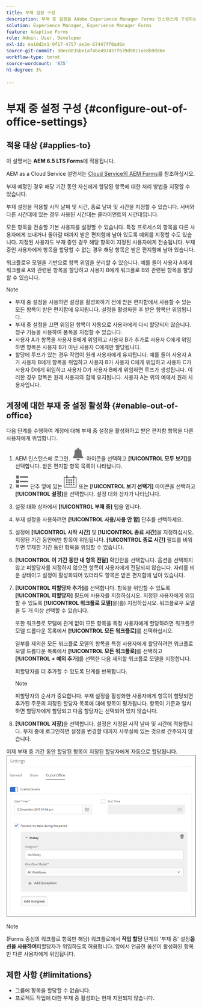 ```yaml
---
title: 부재 설정 구성
description: 부재 중 설정을 Adobe Experience Manager Forms 인스턴스에 구성하는 방법에 대해 알아봅니다.
solution: Experience Manager, Experience Manager Forms
feature: Adaptive Forms
role: Admin, User, Developer
exl-id: ea10d2e1-9f17-4757-ae2e-67447ff0ad0a
source-git-commit: 30ec8835be1af46e497457f639d90c1ee8b9dd6e
workflow-type: tm+mt
source-wordcount: '835'
ht-degree: 3%

---
```


# 부재 중 설정 구성 {#configure-out-of-office-settings}

## 적용 대상 {#applies-to}

이 설명서는 **AEM 6.5 LTS Forms**&#x200B;에 적용됩니다.

AEM as a Cloud Service 설명서는 [Cloud Service의 AEM Forms](https://experienceleague.adobe.com/docs/experience-manager-cloud-service/content/forms/create-form-centric-workflows/configure-out-of-office-settings.html)를 참조하십시오.

부재 예정인 경우 해당 기간 동안 자신에게 할당된 항목에 대한 처리 방법을 지정할 수 있습니다.

부재 설정을 적용할 시작 날짜 및 시간, 종료 날짜 및 시간을 지정할 수 있습니다. 서버와 다른 시간대에 있는 경우 사용된 시간대는 클라이언트의 시간대입니다.

모든 항목을 전송할 기본 사용자를 설정할 수 있습니다. 특정 프로세스의 항목을 다른 사용자에게 보내거나 돌아갈 때까지 받은 편지함에 남아 있도록 예외를 지정할 수도 있습니다. 지정된 사용자도 부재 중인 경우 해당 항목이 지정된 사용자에게 전송됩니다. 부재 중인 사용자에게 항목을 할당할 수 없는 경우 해당 항목은 받은 편지함에 남아 있습니다.

워크플로우 모델을 기반으로 항목 위임을 분리할 수 있습니다. 예를 들어 사용자 A에게 워크플로 A와 관련된 항목을 할당하고 사용자 B에게 워크플로 B와 관련된 항목을 할당할 수 있습니다.


>[!NOTE]
>
>* 부재 중 설정을 사용하면 설정을 활성화하기 전에 받은 편지함에서 사용할 수 있는 모든 항목이 받은 편지함에 유지됩니다. 설정을 활성화한 후 받은 항목만 위임됩니다.
>* 부재 중 설정을 끄면 위임된 항목이 자동으로 사용자에게 다시 할당되지 않습니다. 청구 기능을 사용하여 품목을 지정할 수 있습니다.
>* 사용자 A가 항목을 사용자 B에게 위임하고 사용자 B가 추가로 사용자 C에게 위임하면 항목은 사용자 B가 아닌 사용자 C에게만 할당됩니다.
>* 할당에 루프가 있는 경우 작업이 원래 사용자에게 유지됩니다. 예를 들어 사용자 A가 사용자 B에게 항목을 위임하고 사용자 B가 사용자 C에게 위임하고 사용자 C가 사용자 D에게 위임하고 사용자 D가 사용자 B에게 위임하면 루프가 생성됩니다. 이러한 경우 항목은 원래 사용자와 함께 유지됩니다. 사용자 A는 위의 예에서 원래 사용자입니다.

## 계정에 대한 부재 중 설정 활성화 {#enable-out-of-office}

다음 단계를 수행하여 계정에 대해 부재 중 설정을 활성화하고 받은 편지함 항목을 다른 사용자에게 위임합니다.

1. AEM 인스턴스에 로그인. ![받은 편지함](assets/bell.svg) 아이콘을 선택하고 **[!UICONTROL 모두 보기]**&#x200B;를 선택합니다. 받은 편지함 항목 목록이 나타납니다.
1. ![만들기](assets/viewlist.svg) 단추 옆에 있는 ![보기 선택기](assets/calendar.svg) 또는 **[!UICONTROL 보기 선택기]** 아이콘을 선택하고 **[!UICONTROL 설정]**&#x200B;을 선택합니다. 설정 대화 상자가 나타납니다.
1. 설정 대화 상자에서 **[!UICONTROL 부재 중]** 탭을 엽니다.
1. 부재 설정을 사용하려면 **[!UICONTROL 사용/사용 안 함]** 단추를 선택하세요.
1. 설정에 **[!UICONTROL 시작 시간]** 및 **[!UICONTROL 종료 시간]**&#x200B;을 지정하십시오. 지정된 기간 동안에만 항목이 위임됩니다. **[!UICONTROL 종료 시간]** 필드를 비워 두면 무제한 기간 동안 항목을 위임할 수 있습니다.
1. **[!UICONTROL 이 기간 동안 내 항목 전달]** 확인란을 선택합니다. 옵션을 선택하지 않고 피할당자를 지정하지 않으면 항목이 사용자에게 전달되지 않습니다. 자리를 비운 상태이고 설정이 활성화되어 있더라도 항목은 받은 편지함에 남아 있습니다.
1. **[!UICONTROL 피할당자 추가]**&#x200B;를 선택합니다. 항목을 위임할 수 있도록 **[!UICONTROL 피할당자]** 필드에 사용자를 지정하십시오. 지정된 사용자에게 위임할 수 있도록 **[!UICONTROL 워크플로 모델]**&#x200B;을(를) 지정하십시오. 워크플로우 모델을 두 개 이상 선택할 수 있습니다.

   또한 워크플로 모델에 관계 없이 모든 항목을 특정 사용자에게 할당하려면 워크플로 모델 드롭다운 목록에서 **[!UICONTROL 모든 워크플로]**&#x200B;를 선택하십시오. <br>

   일부를 제외한 모든 워크플로 모델의 항목을 특정 사용자에게 할당하려면 워크플로 모델 드롭다운 목록에서 **[!UICONTROL 모든 워크플로]**&#x200B;를 선택하고 **[!UICONTROL + 예외 추가]**&#x200B;를 선택한 다음 제외할 워크플로 모델을 지정합니다.
   <br>

   피할당자를 더 추가할 수 있도록 단계를 반복합니다. <br>

   >[!NOTE]
   >
   >피할당자의 순서가 중요합니다. 부재 설정을 활성화한 사용자에게 항목이 할당되면 추가된 주문의 지정된 할당자 목록에 대해 항목이 평가됩니다. 항목이 기준과 일치하면 할당자에게 할당되고 다음 할당자는 선택되어 있지 않습니다.

1. **[!UICONTROL 저장]**&#x200B;을 선택합니다. 설정은 지정된 시작 날짜 및 시간에 적용됩니다. 부재 중에 로그인하면 설정을 변경할 때까지 사무실에 있는 것으로 간주되지 않습니다.

이제 부재 중 기간 동안 할당된 항목이 지정된 할당자에게 자동으로 할당됩니다.
![부재 중](assets/out-of-office.png)

>[!NOTE]
>
>(Forms 중심의 워크플로 항목만 해당) 워크플로에서 **작업 할당** 단계의 &#39;부재 중&#39; 설정&#x200B;**옵션을 사용하여**&#x200B;피할당자가 위임하도록 허용합니다. 앞에서 언급한 옵션이 활성화된 항목만 다른 사용자에게 위임됩니다.

## 제한 사항 {#limitations}

* 그룹에 항목을 할당할 수 없습니다.
* 프로젝트 작업에 대한 부재 중 활성화는 현재 지원되지 않습니다.
